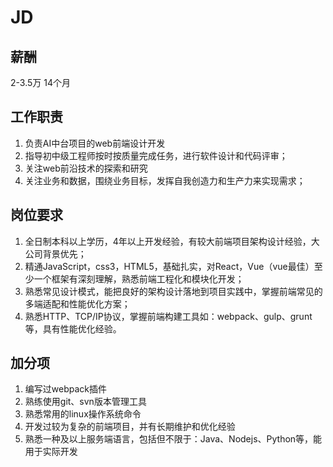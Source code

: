 # JD

## 薪酬

2-3.5万 14个月

## 工作职责

1. 负责AI中台项目的web前端设计开发
2. 指导初中级工程师按时按质量完成任务，进行软件设计和代码评审；
3. 关注web前沿技术的探索和研究
4. 关注业务和数据，围绕业务目标，发挥自我创造力和生产力来实现需求；

## 岗位要求

1. 全日制本科以上学历，4年以上开发经验，有较大前端项目架构设计经验，大公司背景优先；
2. 精通JavaScript，css3，HTML5，基础扎实，对React，Vue（vue最佳）至少一个框架有深刻理解，熟悉前端工程化和模块化开发；
3. 熟悉常见设计模式，能把良好的架构设计落地到项目实践中，掌握前端常见的多端适配和性能优化方案；
4. 熟悉HTTP、TCP/IP协议，掌握前端构建工具如：webpack、gulp、grunt等，具有性能优化经验。

## 加分项

1. 编写过webpack插件
2. 熟练使用git、svn版本管理工具
3. 熟悉常用的linux操作系统命令
4. 开发过较为复杂的前端项目，并有长期维护和优化经验
5. 熟悉一种及以上服务端语言，包括但不限于：Java、Nodejs、Python等，能用于实际开发

